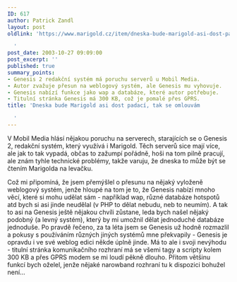 ```yaml
---
ID: 617
author: Patrick Zandl
layout: post
oldlink: 'https://www.marigold.cz/item/dneska-bude-marigold-asi-dost-padaci-tak-se-omlouvam

  '
post_date: 2003-10-27 09:09:00
post_excerpt: ''
published: true
summary_points:
- Genesis 2 redakční systém má poruchu serverů u Mobil Media.
- Autor zvažuje přesun na weblogový systém, ale Genesis mu vyhovuje.
- Genesis nabízí funkce jako wap a databáze, které autor potřebuje.
- Titulní stránka Genesis má 300 KB, což je pomalé přes GPRS.
title: 'Dneska bude Marigold asi dost padací, tak se omlouvám

  '
---
```


<p>
V Mobil Media hlásí nějakou poruchu na serverech, starajících se o Genesis 2, redakční systém, který využívá i Marigold. Těch serverů sice mají více, ale jak to tak vypadá, občas to zažumpí pořádně, hoši na tom pilně pracují, ale znám tyhle technické problémy, takže varuju, že dneska to může být se čtením Marigolda na levačku. </p>

<p>
Což mi připomíná, že jsem přemýšlel o přesunu na nějaký vyloženě weblogový systém, jenže hloupé na tom je to, že Genesis nabízí mnoho věcí, které si mohu udělat sám - například wap, různé databáze hotspotů atd bych si asi jinde neudělal (v PHP to dělat nebudu, neb to neumím). A tak to asi na Genesis ještě nějakou chvíli zůstane, leda bych našel nějaký podobný (a levný systém), který by mi umožnil dělat jednoduché databáze jednoduše. Po pravdě řečeno, za ta léta jsem se Genesis už hodně rozmazlil a pokusy s používáním různých jiných systémů mne překvapily - Genesis je opravdu i ve své weblog edici někde úplně jinde. Má to ale i svoji nevýhodu - titulní stránka komunikačního rozhraní má se všemi tagy a scripty kolem 300 KB a přes GPRS modem se mi loudí pěkně dlouho. Přitom většinu funkcí bych oželel, jenže nějaké narowband rozhraní tu k dispozici bohužel není...</p>